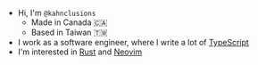 * Hi, I'm `@kahnclusions`
  * Made in Canada &#127464;&#127462;
  * Based in Taiwan &#127481;&#127484;
* I work as a software engineer, where I write a lot of [TypeScript](https://github.com/microsoft/TypeScript)
* I'm interested in [Rust](https://github.com/rust-lang/rust) and [Neovim](https://github.com/neovim/neovim)
